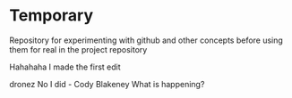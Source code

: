 # Temporary
Repository for experimenting with github and other concepts before using them for real in the project repository

Hahahaha I made the first edit

dronez
No I did - Cody Blakeney
What is happening?
